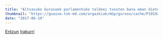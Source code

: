 ```yaml
---
title: "Altsasuko Gurasoek parlamentuko taldeei txosten bana eman diete udaletxean"
thumbnail: "https://guaixe.tok-md.com/argazkiak/mGp/guraso/cache/P1019265_content.JPG"
date: "2017-06-19"
---
```

[Entzun](https://guaixe.eus/altsasu/1497877029538-altsasuko-gurasoek-parlamentuko-taldeei-txosten-bana-eman-diete-udaletxean)
[Irakurri](https://guaixe.eus/altsasu/1498070624144-parlamentuko-taldeei-gurasoek-auziaren-inguruko-txostena-eman-diete)
